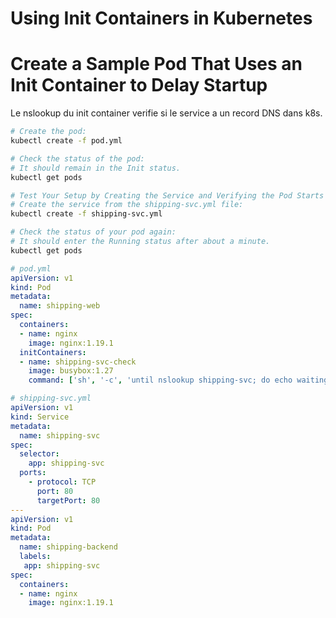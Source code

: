 Using Init Containers in Kubernetes
===

# Create a Sample Pod That Uses an Init Container to Delay Startup

Le nslookup du init container verifie si le service a un record DNS dans k8s.

```sh
# Create the pod:
kubectl create -f pod.yml

# Check the status of the pod:
# It should remain in the Init status.
kubectl get pods

# Test Your Setup by Creating the Service and Verifying the Pod Starts Up
# Create the service from the shipping-svc.yml file:
kubectl create -f shipping-svc.yml

# Check the status of your pod again:
# It should enter the Running status after about a minute.
kubectl get pods
```

```yml
# pod.yml 
apiVersion: v1
kind: Pod
metadata:
  name: shipping-web
spec:
  containers:
  - name: nginx
    image: nginx:1.19.1
  initContainers:
  - name: shipping-svc-check
    image: busybox:1.27
    command: ['sh', '-c', 'until nslookup shipping-svc; do echo waiting for shipping-svc; sleep 2; done']
```
```yml
# shipping-svc.yml 
apiVersion: v1
kind: Service
metadata:
  name: shipping-svc
spec:
  selector:
    app: shipping-svc
  ports:
    - protocol: TCP
      port: 80
      targetPort: 80
---
apiVersion: v1
kind: Pod
metadata:
  name: shipping-backend
  labels:
   app: shipping-svc
spec:
  containers:
  - name: nginx
    image: nginx:1.19.1
```
